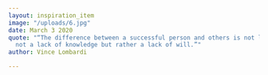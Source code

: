 ```yaml
---
layout: inspiration_item
image: "/uploads/6.jpg"
date: March 3 2020
quote: "“The difference between a successful person and others is not lack of strength
  not a lack of knowledge but rather a lack of will.”"
author: Vince Lombardi

---
```

